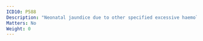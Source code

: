 ```yaml
---
ICD10: P588
Description: "Neonatal jaundice due to other specified excessive haemolysis"
Matters: No
Weight: 0
---
```


